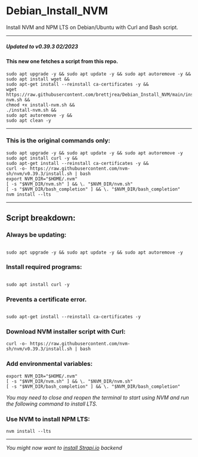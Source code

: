 # Debian_Install_NVM

Install NVM and NPM LTS on Debian/Ubuntu with Curl and Bash script.

---
##### Updated to v0.39.3 02/2023

#### This new one fetches a script from this repo.

```
sudo apt upgrade -y && sudo apt update -y && sudo apt autoremove -y &&
sudo apt install wget &&
sudo apt-get install --reinstall ca-certificates -y &&
wget https://raw.githubusercontent.com/brettjrea/Debian_Install_NVM/main/install-nvm.sh &&
chmod +x install-nvm.sh &&
./install-nvm.sh &&
sudo apt autoremove -y &&
sudo apt clean -y
```
---

### This is the original commands only:

```
sudo apt upgrade -y && sudo apt update -y && sudo apt autoremove -y
sudo apt install curl -y && 
sudo apt-get install --reinstall ca-certificates -y &&
curl -o- https://raw.githubusercontent.com/nvm-sh/nvm/v0.39.3/install.sh | bash
export NVM_DIR="$HOME/.nvm"
[ -s "$NVM_DIR/nvm.sh" ] && \. "$NVM_DIR/nvm.sh" 
[ -s "$NVM_DIR/bash_completion" ] && \. "$NVM_DIR/bash_completion"
nvm install --lts
```

---
## Script breakdown:

### Always be updating:

```

sudo apt upgrade -y && sudo apt update -y && sudo apt autoremove -y

```

### Install required programs:

```

sudo apt install curl -y

```

### Prevents a certificate error.

```

sudo apt-get install --reinstall ca-certificates -y

```
### Download NVM installer script with Curl:

```
curl -o- https://raw.githubusercontent.com/nvm-sh/nvm/v0.39.3/install.sh | bash
```

### Add environmental variables:

```
export NVM_DIR="$HOME/.nvm"
[ -s "$NVM_DIR/nvm.sh" ] && \. "$NVM_DIR/nvm.sh" 
[ -s "$NVM_DIR/bash_completion" ] && \. "$NVM_DIR/bash_completion"
```

*You may need to close and reopen the terminal to start using NVM and run the following command to install LTS.*

### Use NVM to install NPM LTS:

```
nvm install --lts
```

---

*You might now want to [install Strapi.io](https://github.com/brettjrea/Debian_Strapi_Backend_API) backend*
